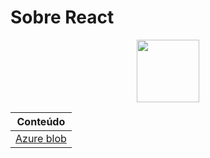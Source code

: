 # Sobre React
<div align="center">
    <img src="https://cdn.jsdelivr.net/gh/devicons/devicon@latest/icons/azure/azure-original.svg" width=100px/>
</div>

| Conteúdo |
| ------------- |
| [Azure blob](blobs.md)  | 
